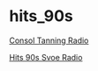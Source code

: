 # hits_90s

[Consol Tanning Radio](http://listen.radioking.com/radio/36032/stream/72299)

[Hits 90s Svoe Radio](http://212.26.146.50:8000/disco_901.mp3)

